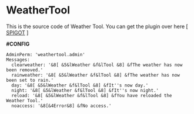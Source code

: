 # WeatherTool
This is the source code of Weather Tool.
You can get the plugin over here [ [SPIGOT](https://www.spigotmc.org/resources/weather-tool.111422/) ]

**#CONFIG**

```
AdminPerm: 'weathertool.admin'
Messages:
  clearweather: '&8[ &5&lWeather &f&lTool &8] &fThe weather has now been removed.'
  rainweather: '&8[ &5&lWeather &f&lTool &8] &fThe weather has now been set to rain.'
  day: '&8[ &5&lWeather &f&lTool &8] &fIt''s now day.'
  night: '&8[ &5&lWeather &f&lTool &8] &fIt''s now night.'
  reload: '&8[ &5&lWeather &f&lTool &8] &fYou have reloaded the Weather Tool.'
  noaccess: '&8[&4Error&8] &fNo access.'
```
